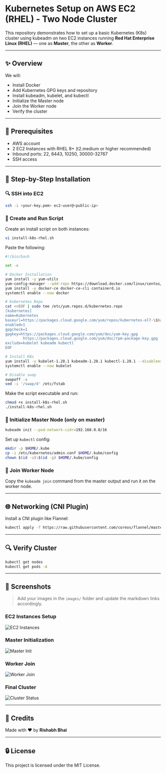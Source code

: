 # Kubernetes Setup on AWS EC2 (RHEL) - Two Node Cluster

This repository demonstrates how to set up a basic Kubernetes (K8s) cluster using kubeadm on two EC2 instances running **Red Hat Enterprise Linux (RHEL)** — one as **Master**, the other as **Worker**.

---

## ✨ Overview

We will:
- Install Docker
- Add Kubernetes GPG keys and repository
- Install kubeadm, kubelet, and kubectl
- Initialize the Master node
- Join the Worker node
- Verify the cluster

---

## 📄 Prerequisites

- AWS account
- 2 EC2 Instances with RHEL 8+ (t2.medium or higher recommended)
- Inbound ports: 22, 6443, 10250, 30000-32767
- SSH access

---

## 🚀 Step-by-Step Installation

### 🔍 SSH into EC2

```bash
ssh -i <your-key.pem> ec2-user@<public-ip>
```

### 📁 Create and Run Script

Create an install script on both instances:

```bash
vi install-k8s-rhel.sh
```

Paste the following:

```bash
#!/bin/bash

set -e

# Docker Installation
yum install -y yum-utils
yum-config-manager --add-repo https://download.docker.com/linux/centos/docker-ce.repo
yum install -y docker-ce docker-ce-cli containerd.io
systemctl enable --now docker

# Kubernetes Repo
cat <<EOF | sudo tee /etc/yum.repos.d/kubernetes.repo
[kubernetes]
name=Kubernetes
baseurl=https://packages.cloud.google.com/yum/repos/kubernetes-el7-\$basearch
enabled=1
gpgcheck=1
gpgkey=https://packages.cloud.google.com/yum/doc/yum-key.gpg
        https://packages.cloud.google.com/yum/doc/rpm-package-key.gpg
exclude=kubelet kubeadm kubectl
EOF

# Install K8s
yum install -y kubelet-1.28.1 kubeadm-1.28.1 kubectl-1.28.1 --disableexcludes=kubernetes
systemctl enable --now kubelet

# Disable swap
swapoff -a
sed -i '/swap/d' /etc/fstab
```

Make the script executable and run:

```bash
chmod +x install-k8s-rhel.sh
./install-k8s-rhel.sh
```

### 📖 Initialize Master Node (only on master)

```bash
kubeadm init --pod-network-cidr=192.168.0.0/16
```

Set up `kubectl` config:

```bash
mkdir -p $HOME/.kube
cp -i /etc/kubernetes/admin.conf $HOME/.kube/config
chown $(id -u):$(id -g) $HOME/.kube/config
```

### 🔗 Join Worker Node

Copy the `kubeadm join` command from the master output and run it on the worker node.

---

## 🌐 Networking (CNI Plugin)

Install a CNI plugin like Flannel:

```bash
kubectl apply -f https://raw.githubusercontent.com/coreos/flannel/master/Documentation/kube-flannel.yml
```

---

## 🔍 Verify Cluster

```bash
kubectl get nodes
kubectl get pods -A
```

---

## 📸 Screenshots

> Add your images in the `images/` folder and update the markdown links accordingly.

### EC2 Instances Setup
![EC2 Instances](images/ec2-instances.png)

### Master Initialization
![Master Init](images/master-init.png)

### Worker Join
![Worker Join](images/worker-join.png)

### Final Cluster
![Cluster Status](images/cluster-status.png)

---

## 🙏 Credits

Made with ❤️ by **Rishabh Bhai**

---

## 🔒 License

This project is licensed under the MIT License.

